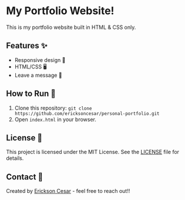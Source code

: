 # My Portfolio Website!

This is my portfolio website built in HTML & CSS only.

## Features ✨

- Responsive design 📱
- HTML/CSS 🖥️
- Leave a message 💬

## How to Run 🚀

1. Clone this repository: `git clone https://github.com/ericksoncesar/personal-portfolio.git`
2. Open `index.html` in your browser.

## License 📄

This project is licensed under the MIT License. See the [LICENSE](./LICENSE) file for details.

## Contact 📧

Created by [Erickson Cesar](https://ericksoncesar.github.io/personal-portfolio/) - feel free to reach out!!
